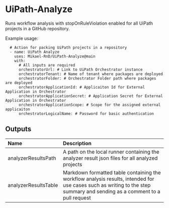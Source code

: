 # UiPath-Analyze
Runs workflow analysis with stopOnRuleViolation enabled for all UiPath projects in a GitHub repository.

Example usage:

      # Action for packing UiPath projects in a repository
      - name: UiPath Analyze
        uses: Mikael-RnD/UiPath-Analyze@main
        with:
          # All inputs are required
          orchestratorUrl: # Link to UiPath Orchestrator instance
          orchestratorTenant: # Name of tenant where packages are deployed
          orchestratorFolder: # Orchestrator Folder path where packages are deployed
          orchestratorApplicationId: # Applicaiton Id for External Application in Orchestrator
          orchestratorApplicationSecret: # Application Secret for External Application in Orchestrator
          orchestratorApplicationScope: # Scope for the assigned external applicaiton
          orchestratorLogicalName: # Password for basic authentication

## Outputs
 |Name|Description|
 |:--|:--|
 |analyzerResultsPath|A path on the local runner containing the analyzer result json files for all analyzed projects|
|analyzerResultsTable|Markdown formatted table containing the workflow analysis results, intended for use cases such as writing to the step summary and sending as a comment to a pull request|
